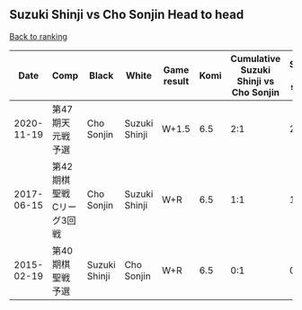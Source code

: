 ## Suzuki Shinji vs Cho Sonjin Head to head

[Back to ranking](../../index.md)




| **Date** | **Comp** | **Black** | **White** | **Game result** | **Komi** | **Cumulative Suzuki Shinji vs Cho Sonjin** | **Suzuki Shinji streak** | **Cho Sonjin streak** | 
| --- | --- | --- | --- | --- | --- | --- | --- | --- |
| 2020-11-19 | 第47期天元戦予選 | Cho Sonjin | Suzuki Shinji | W+1.5 | 6.5 | 2:1 | 2 | 0 | 
| 2017-06-15 | 第42期棋聖戦　Cリーグ3回戦 | Cho Sonjin | Suzuki Shinji | W+R | 6.5 | 1:1 | 1 | 0 | 
| 2015-02-19 | 第40期棋聖戦予選 | Suzuki Shinji | Cho Sonjin | W+R | 6.5 | 0:1 | 0 | 1 |




